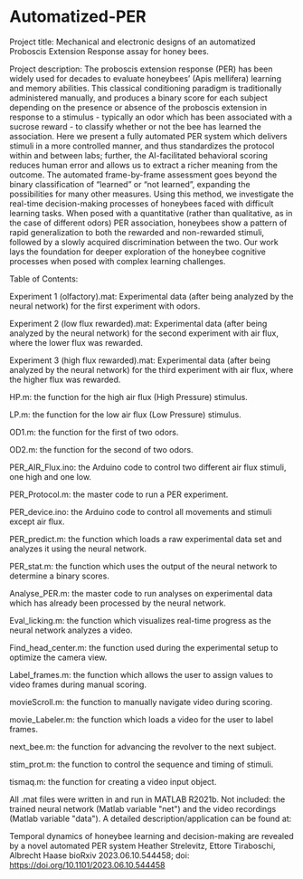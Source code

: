 # Automatized-PER
Project title: Mechanical and electronic designs of an automatized Proboscis Extension Response assay for honey bees.

Project description: The proboscis extension response (PER) has been widely used for decades to evaluate honeybees’ (Apis mellifera) learning and memory abilities. This classical conditioning paradigm is traditionally administered manually, and produces a binary score for each subject depending on the presence or absence of the proboscis extension in response to a stimulus - typically an odor which has been associated with a sucrose reward - to classify whether or not the bee has learned the association. Here we present a fully automated PER system which delivers stimuli in a more controlled manner, and thus standardizes the protocol within and between labs; further, the AI-facilitated behavioral scoring reduces human error and allows us to extract a richer meaning from the outcome. The automated frame-by-frame assessment goes beyond the binary classification of “learned” or “not learned”, expanding the possibilities for many other measures. Using this method, we investigate the real-time decision-making processes of honeybees faced with difficult learning tasks. When posed with a quantitative (rather than qualitative, as in the case of different odors) PER association, honeybees show a pattern of rapid generalization to both the rewarded and non-rewarded stimuli, followed by a slowly acquired discrimination between the two. Our work lays the foundation for deeper exploration of the honeybee cognitive processes when posed with complex learning challenges.

Table of Contents:

Experiment 1 (olfactory).mat: Experimental data (after being analyzed by the neural network) for the first experiment with odors.

Experiment 2 (low flux rewarded).mat: Experimental data (after being analyzed by the neural network) for the second experiment with air flux, where the lower flux was rewarded.

Experiment 3 (high flux rewarded).mat: Experimental data (after being analyzed by the neural network) for the third experiment with air flux, where the higher flux was rewarded.

HP.m: the function for the high air flux (High Pressure) stimulus.

LP.m: the function for the low air flux (Low Pressure) stimulus.

OD1.m: the function for the first of two odors.

OD2.m: the function for the second of two odors.

PER_AIR_Flux.ino: the Arduino code to control two different air flux stimuli, one high and one low.

PER_Protocol.m: the master code to run a PER experiment.

PER_device.ino: the Arduino code to control all movements and stimuli except air flux.

PER_predict.m: the function which loads a raw experimental data set and analyzes it using the neural network.

PER_stat.m: the function which uses the output of the neural network to determine a binary scores.

Analyse_PER.m: the master code to run analyses on experimental data which has already been processed by the neural network.

Eval_licking.m: the function which visualizes real-time progress as the neural network analyzes a video.

Find_head_center.m: the function used during the experimental setup to optimize the camera view.

Label_frames.m: the function which allows the user to assign values to video frames during manual scoring.

movieScroll.m: the function to manually navigate video during scoring.

movie_Labeler.m: the function which loads a video for the user to label frames.

next_bee.m: the function for advancing the revolver to the next subject.

stim_prot.m: the function to control the sequence and timing of stimuli.

tismaq.m: the function for creating a video input object.

All .mat files were written in and run in MATLAB R2021b. 
Not included: the trained neural network (Matlab variable "net") and the video recordings (Matlab variable "data").
A detailed description/application can be found at: 

Temporal dynamics of honeybee learning and decision-making are revealed by a novel automated PER system
Heather Strelevitz, Ettore Tiraboschi, Albrecht Haase
bioRxiv 2023.06.10.544458; doi: https://doi.org/10.1101/2023.06.10.544458
